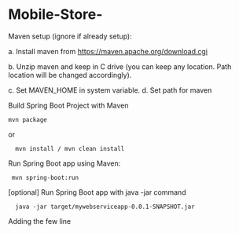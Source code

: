 # Mobile-Store-
Maven setup (ignore if already setup):

a. Install maven from https://maven.apache.org/download.cgi

b. Unzip maven and keep in C drive (you can keep any location. Path location will be changed accordingly).

c. Set MAVEN_HOME in system variable.
d. Set path for maven

Build Spring Boot Project with Maven

    mvn package
or

      mvn install / mvn clean install
Run Spring Boot app using Maven:

     mvn spring-boot:run
[optional] Run Spring Boot app with java -jar command

      java -jar target/mywebserviceapp-0.0.1-SNAPSHOT.jar
      
      
Adding the few line 

